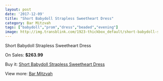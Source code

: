 ```yaml
---
layout: post
date: '2017-12-09'
title: "Short Babydoll Strapless Sweetheart Dress"
category: Bar Mitzvah
tags: ["babydoll","prom","dress","beaded","evening"]
image: http://img.transblink.com/1923-thickbox_default/short-babydoll-strapless-sweetheart-dress.jpg
---
```

Short Babydoll Strapless Sweetheart Dress

On Sales: **$263.99**
<a href="https://www.transblink.com/en/bar-mitzvah/629-short-babydoll-strapless-sweetheart-dress.html"><amp-img layout="responsive" width="600" height="600" src="//img.transblink.com/1923-thickbox_default/short-babydoll-strapless-sweetheart-dress.jpg" alt="Short Babydoll Strapless Sweetheart Dress 0" /></a>
<a href="https://www.transblink.com/en/bar-mitzvah/629-short-babydoll-strapless-sweetheart-dress.html"><amp-img layout="responsive" width="600" height="600" src="//img.transblink.com/1926-thickbox_default/short-babydoll-strapless-sweetheart-dress.jpg" alt="Short Babydoll Strapless Sweetheart Dress 1" /></a>
<a href="https://www.transblink.com/en/bar-mitzvah/629-short-babydoll-strapless-sweetheart-dress.html"><amp-img layout="responsive" width="600" height="600" src="//img.transblink.com/1925-thickbox_default/short-babydoll-strapless-sweetheart-dress.jpg" alt="Short Babydoll Strapless Sweetheart Dress 2" /></a>
<a href="https://www.transblink.com/en/bar-mitzvah/629-short-babydoll-strapless-sweetheart-dress.html"><amp-img layout="responsive" width="600" height="600" src="//img.transblink.com/1924-thickbox_default/short-babydoll-strapless-sweetheart-dress.jpg" alt="Short Babydoll Strapless Sweetheart Dress 3" /></a>

Buy it: [Short Babydoll Strapless Sweetheart Dress](https://www.transblink.com/en/bar-mitzvah/629-short-babydoll-strapless-sweetheart-dress.html "Short Babydoll Strapless Sweetheart Dress")

View more: [Bar Mitzvah](https://www.transblink.com/en/2-bar-mitzvah "Bar Mitzvah")